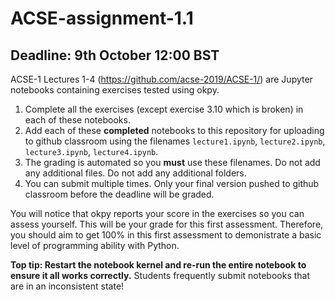 # ACSE-assignment-1.1

## Deadline: 9th October 12:00 BST

ACSE-1 Lectures 1-4 (https://github.com/acse-2019/ACSE-1/) are Jupyter notebooks containing exercises tested using okpy.

1. Complete all the exercises (except exercise 3.10 which is broken) in each of these notebooks.
2. Add each of these **completed** notebooks to this repository for uploading to github classroom using the filenames `lecture1.ipynb`, `lecture2.ipynb`, `lecture3.ipynb`, `lecture4.ipynb`.
3. The grading is automated so you **must** use these filenames. Do not add any additional files. Do not add any additional folders.
4. You can submit multiple times. Only your final version pushed to github classroom before the deadline will be graded.

You will notice that okpy reports your score in the exercises so you can assess yourself. This will be your grade for this first assessment. Therefore, you should aim to get 100% in this first assessment to demonistrate a basic level of programming ability with Python.

**Top tip: Restart the notebook kernel and re-run the entire notebook to ensure it all works correctly.** Students frequently submit notebooks that are in an inconsistent state!

